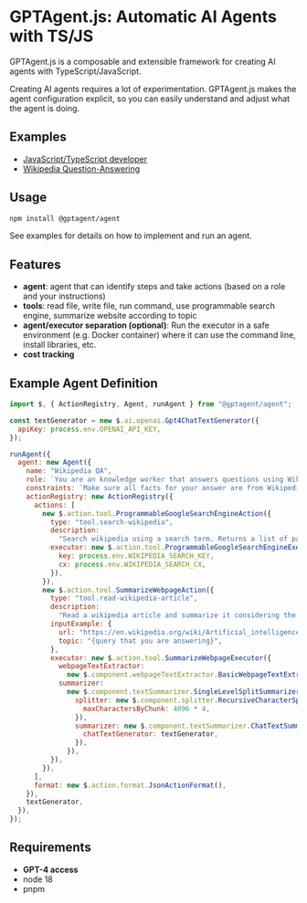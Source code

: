 # GPTAgent.js: Automatic AI Agents with TS/JS

GPTAgent.js is a composable and extensible framework for creating AI agents with TypeScript/JavaScript.

Creating AI agents requires a lot of experimentation.
GPTAgent.js makes the agent configuration explicit, so you can easily understand and adjust what the agent is doing.

## Examples

- [JavaScript/TypeScript developer](example/javascript-developer)
- [Wikipedia Question-Answering](example/wikipedia-qa)

## Usage

```sh
npm install @gptagent/agent
```

See examples for details on how to implement and run an agent.

## Features

- **agent**: agent that can identify steps and take actions (based on a role and your instructions)
- **tools**: read file, write file, run command, use programmable search engine, summarize website according to topic
- **agent/executor separation (optional)**: Run the executor in a safe environment (e.g. Docker container) where it can use the command line, install libraries, etc.
- **cost tracking**

## Example Agent Definition

```js
import $, { ActionRegistry, Agent, runAgent } from "@gptagent/agent";

const textGenerator = new $.ai.openai.Gpt4ChatTextGenerator({
  apiKey: process.env.OPENAI_API_KEY,
});

runAgent({
  agent: new Agent({
    name: "Wikipedia QA",
    role: `You are an knowledge worker that answers questions using Wikipedia content.`,
    constraints: `Make sure all facts for your answer are from Wikipedia articles that you have read.`,
    actionRegistry: new ActionRegistry({
      actions: [
        new $.action.tool.ProgrammableGoogleSearchEngineAction({
          type: "tool.search-wikipedia",
          description:
            "Search wikipedia using a search term. Returns a list of pages.",
          executor: new $.action.tool.ProgrammableGoogleSearchEngineExecutor({
            key: process.env.WIKIPEDIA_SEARCH_KEY,
            cx: process.env.WIKIPEDIA_SEARCH_CX,
          }),
        }),
        new $.action.tool.SummarizeWebpageAction({
          type: "tool.read-wikipedia-article",
          description:
            "Read a wikipedia article and summarize it considering the query.",
          inputExample: {
            url: "https://en.wikipedia.org/wiki/Artificial_intelligence",
            topic: "{query that you are answering}",
          },
          executor: new $.action.tool.SummarizeWebpageExecutor({
            webpageTextExtractor:
              new $.component.webpageTextExtractor.BasicWebpageTextExtractor(),
            summarizer:
              new $.component.textSummarizer.SingleLevelSplitSummarizer({
                splitter: new $.component.splitter.RecursiveCharacterSplitter({
                  maxCharactersByChunk: 4096 * 4,
                }),
                summarizer: new $.component.textSummarizer.ChatTextSummarizer({
                  chatTextGenerator: textGenerator,
                }),
              }),
          }),
        }),
      ],
      format: new $.action.format.JsonActionFormat(),
    }),
    textGenerator,
  }),
});
```

## Requirements

- **GPT-4 access**
- node 18
- pnpm
